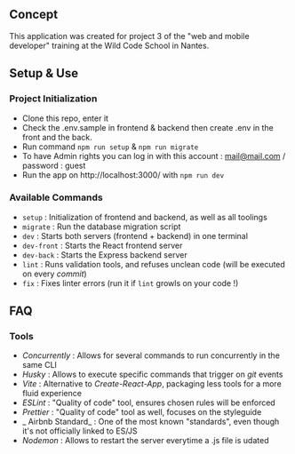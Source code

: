 ## Concept

This application was created for project 3 of the "web and mobile developer" training at the Wild Code School in Nantes.

## Setup & Use

### Project Initialization

- Clone this repo, enter it
- Check the .env.sample in frontend & backend then create .env in the front and the back.
- Run command `npm run setup` & `npm run migrate`
- To have Admin rights you can log in with this account : mail@mail.com / password : guest
- Run the app on http://localhost:3000/ with `npm run dev`


### Available Commands

- `setup` : Initialization of frontend and backend, as well as all toolings
- `migrate` : Run the database migration script
- `dev` : Starts both servers (frontend + backend) in one terminal
- `dev-front` : Starts the React frontend server
- `dev-back` : Starts the Express backend server
- `lint` : Runs validation tools, and refuses unclean code (will be executed on every _commit_)
- `fix` : Fixes linter errors (run it if `lint` growls on your code !)

## FAQ

### Tools

- _Concurrently_ : Allows for several commands to run concurrently in the same CLI
- _Husky_ : Allows to execute specific commands that trigger on _git_ events
- _Vite_ : Alternative to _Create-React-App_, packaging less tools for a more fluid experience
- _ESLint_ : "Quality of code" tool, ensures chosen rules will be enforced
- _Prettier_ : "Quality of code" tool as well, focuses on the styleguide
- _ Airbnb Standard_ : One of the most known "standards", even though it's not officially linked to ES/JS
- _Nodemon_ : Allows to restart the server everytime a .js file is udated
